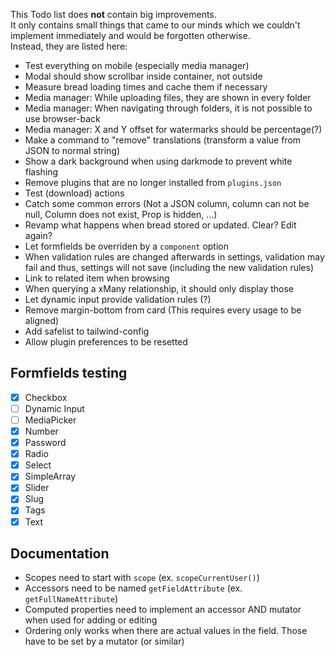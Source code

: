 This Todo list does **not** contain big improvements.  
It only contains small things that came to our minds which we couldn't implement immediately and would be forgotten otherwise.  
Instead, they are listed here:

- Test everything on mobile (especially media manager)
- Modal should show scrollbar inside container, not outside
- Measure bread loading times and cache them if necessary
- Media manager: While uploading files, they are shown in every folder
- Media manager: When navigating through folders, it is not possible to use browser-back
- Media manager: X and Y offset for watermarks should be percentage(?)
- Make a command to "remove" translations (transform a value from JSON to normal string)
- Show a dark background when using darkmode to prevent white flashing
- Remove plugins that are no longer installed from `plugins.json`
- Test (download) actions
- Catch some common errors (Not a JSON column, column can not be null, Column does not exist, Prop is hidden, ...)
- Revamp what happens when bread stored or updated. Clear? Edit again? 
- Let formfields be overriden by a `component` option
- When validation rules are changed afterwards in settings, validation may fail and thus, settings will not save (including the new validation rules)
- Link to related item when browsing
- When querying a xMany relationship, it should only display those
- Let dynamic input provide validation rules (?)
- Remove margin-bottom from card (This requires every usage to be aligned)
- Add safelist to tailwind-config
- Allow plugin preferences to be resetted

## Formfields testing

- [X] Checkbox
- [ ] Dynamic Input
- [ ] MediaPicker
- [X] Number
- [X] Password
- [X] Radio
- [X] Select
- [X] SimpleArray
- [X] Slider
- [X] Slug
- [X] Tags
- [X] Text

## Documentation
- Scopes need to start with `scope` (ex. `scopeCurrentUser()`)
- Accessors need to be named `getFieldAttribute` (ex. `getFullNameAttribute`)
- Computed properties need to implement an accessor AND mutator when used for adding or editing
- Ordering only works when there are actual values in the field. Those have to be set by a mutator (or similar)

